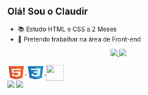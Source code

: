 ## Olá! Sou o Claudir
- 📚 Estudo HTML e CSS a 2 Meses
- 🔭 Pretendo trabalhar na área de Front-end

<div align="center">
  <a href="https://github.com/TerrorK1ng">
  <img height="180em" src="https://github-readme-stats.vercel.app/api?username=TerrorK1ng&show_icons=true&theme=dark&include_all_commits=true&count_private=true"/>
  <img height="180em" src="https://github-readme-stats.vercel.app/api/top-langs/?username=TerrorK1ng&layout=compact&langs_count=7&theme=dark"/>
</div>
<div style="display: inline_block"><br>
  <img align="center" height="30" width="40" src="https://raw.githubusercontent.com/devicons/devicon/master/icons/html5/html5-original.svg">
  <img align="center" height="30" width="40" src="https://raw.githubusercontent.com/devicons/devicon/master/icons/css3/css3-original.svg">
  <img align="center" height="36" width="40" src="https://cdn.jsdelivr.net/gh/devicons/devicon/icons/bootstrap/bootstrap-original.svg" />
  
  <div> 
  <a href = "mailto:Claudir.goes099@gmail.com"><img src="https://img.shields.io/badge/-Gmail-%23333?style=for-the-badge&logo=gmail&logoColor=white" target="_blank"></a>
  <a href="https://www.linkedin.com/in/claudir-santos-goes-45b3b9237/" target="_blank"><img src="https://img.shields.io/badge/-LinkedIn-%230077B5?style=for-the-badge&logo=linkedin&logoColor=white" target="_blank"></a> 
    
    
